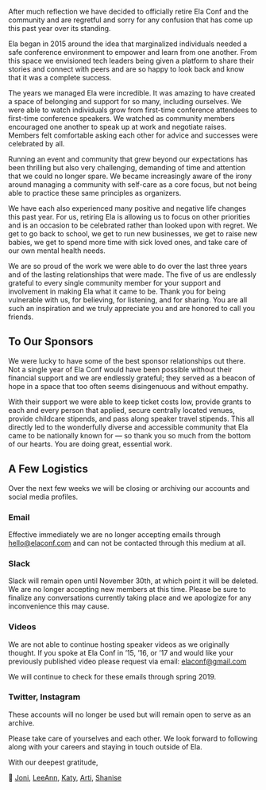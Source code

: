 After much reflection we have decided to officially retire Ela Conf and the community and are regretful and sorry for any confusion that has come up this past year over its standing.

Ela began in 2015 around the idea that marginalized individuals needed a safe conference environment to empower and learn from one another. From this space we envisioned tech leaders being given a platform to share their stories and connect with peers and are so happy to look back and know that it was a complete success.

The years we managed Ela were incredible. It was amazing to have created a space of belonging and support for so many, including ourselves. We were able to watch individuals grow from first-time conference attendees to first-time conference speakers. We watched as community members encouraged one another to speak up at work and negotiate raises. Members felt comfortable asking each other for advice and successes were celebrated by all.

Running an event and community that grew beyond our expectations has been thrilling but also very challenging, demanding of time and attention that we could no longer spare. We became increasingly aware of the irony around managing a community with self-care as a core focus, but not being able to practice these same principles as organizers.

We have each also experienced many positive and negative life changes this past year. For us, retiring Ela is allowing us to focus on other priorities and is an occasion to be celebrated rather than looked upon with regret. We get to go back to school, we get to run new businesses, we get to raise new babies, we get to spend more time with sick loved ones, and take care of our own mental health needs.  

We are so proud of the work we were able to do over the last three years and of the lasting relationships that were made. The five of us are endlessly grateful to every single community member for your support and involvement in making Ela what it came to be. Thank you for being vulnerable with us, for believing, for listening, and for sharing. You are all such an inspiration and we truly appreciate you and are honored to call you friends.    

## To Our Sponsors

We were lucky to have some of the best sponsor relationships out there. Not a single year of Ela Conf would have been possible without their financial support and we are endlessly grateful; they served as a beacon of hope in a space that too often seems disingenuous and without empathy.  

With their support we were able to keep ticket costs low, provide grants to each and every person that applied, secure centrally located venues, provide childcare stipends, and pass along speaker travel stipends. This all directly led to the wonderfully diverse and accessible community that Ela came to be nationally known for — so thank you so much from the bottom of our hearts. You are doing great, essential work.   

## A Few Logistics

Over the next few weeks we will be closing or archiving our accounts and social media profiles.

### Email

Effective immediately we are no longer accepting emails through hello@elaconf.com and can not be contacted through this medium at all.

### Slack

Slack will remain open until November 30th, at which point it will be deleted. We are no longer accepting new members at this time. Please be sure to finalize any conversations currently taking place and we apologize for any inconvenience this may cause.   

### Videos

We are not able to continue hosting speaker videos as we originally thought. If you spoke at Ela Conf in ’15, ’16, or ’17 and would like your previously published video please request via email: [elaconf@gmail.com](mailto:elaconf@gmail.com)

We will continue to check for these emails through spring 2019. 

### Twitter, Instagram

These accounts will no longer be used but will remain open to serve as an archive.     

Please take care of yourselves and each other. We look forward to following along with your careers and staying in touch outside of Ela.

With our deepest gratitude,

💜 [Joni](https://twitter.com/jonitrythall), [LeeAnn](https://twitter.com/_leekinney), [Katy](https://twitter.com/katydecorah), [Arti](https://twitter.com/ajpeddakotla), [Shanise](https://twitter.com/shanisebarona)

